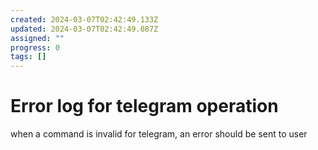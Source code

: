 ```yaml
---
created: 2024-03-07T02:42:49.133Z
updated: 2024-03-07T02:42:49.087Z
assigned: ""
progress: 0
tags: []
---
```


# Error log for telegram operation

when a command is invalid for telegram, an error should be sent to user 
